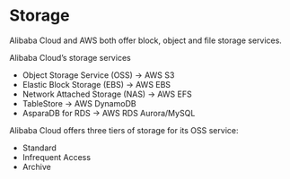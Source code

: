# Storage

Alibaba Cloud and AWS both offer block, object and file storage services.

Alibaba Cloud’s storage services 
 - Object Storage Service (OSS) -> AWS S3
 - Elastic Block Storage (EBS) -> AWS EBS
 - Network Attached Storage (NAS) -> AWS EFS
 - TableStore -> AWS DynamoDB
 - AsparaDB for RDS -> AWS RDS Aurora/MySQL

Alibaba Cloud offers three tiers of storage for its OSS service: 
- Standard
- Infrequent Access
- Archive